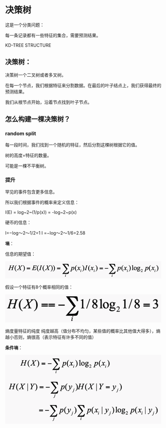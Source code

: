 # 决策树

这是一个分类问题：

每一条记录都有一些特征的集合，需要预测结果。



KD-TREE STRUCTURE



## 决策树：

决策树一个二叉树或者多叉树。

在每一个节点，我们根据特征来分割数据。在最后的叶子结点上，我们获得最终的预测结果。

我们从根节点开始，沿着节点找到叶子节点。

## 怎么构建一棵决策树？

### random split

每一段时间，我们找到一个随机的特征，然后分割这棵树根据它的值。

树的高度=特征的数量。

可能是一棵不平衡树。

### 提升

罕见的事件包含更多信息。

所以我们根据事件的概率来定义信息：

I(E) = log~2~(1/p(x)) = -log~2~p(x)



硬币的信息：

I=−log～2～1/2=1
		I =−log～2～1/6=2.58 



**墒**：

信息的期望值：

![image-20191106202637114](决策树.assets/image-20191106202637114.png)

假设一个特征有8个概率相同的值：

![image-20191106202730509](决策树.assets/image-20191106202730509.png)

熵度量特征的纯度
纯度越高（值分布不均匀，某些值的概率比其他值大得多），熵越小否则，熵很高（表示特征有许多不同的值）



**条件墒**：

![image-20191106203128431](决策树.assets/image-20191106203128431.png)



